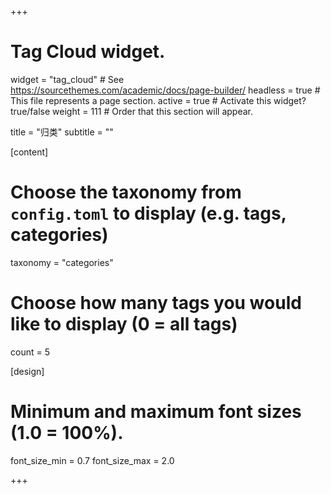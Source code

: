 +++
# Tag Cloud widget.
widget = "tag_cloud"  # See https://sourcethemes.com/academic/docs/page-builder/
headless = true  # This file represents a page section.
active = true  # Activate this widget? true/false
weight = 111 # Order that this section will appear.

title = "归类"
subtitle = ""

[content]
  # Choose the taxonomy from `config.toml` to display (e.g. tags, categories)
  taxonomy = "categories"
  
  # Choose how many tags you would like to display (0 = all tags)
  count = 5

[design]
  # Minimum and maximum font sizes (1.0 = 100%).
  font_size_min = 0.7
  font_size_max = 2.0

+++